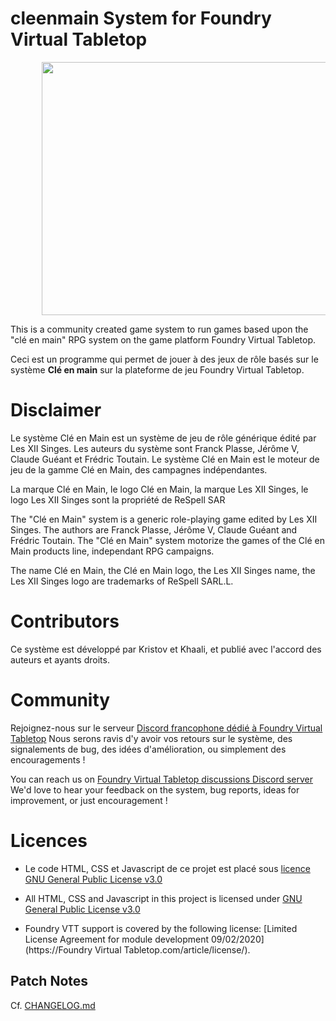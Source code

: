 # cleenmain System for Foundry Virtual Tabletop

<p style="margin-left: 10%;"> <img src="/asset/image/logo_cem.webp" alt="" width="700" height="405" /></p>

This is a community created game system to run games based upon the "clé en main" RPG system on the game platform Foundry Virtual Tabletop.

Ceci est un programme qui permet de jouer à des jeux de rôle basés sur le système **Clé en main** sur la plateforme de jeu Foundry Virtual Tabletop.


# Disclaimer
Le système Clé en Main est un système de jeu de rôle générique édité par Les XII Singes. Les auteurs du système sont Franck Plasse, Jérôme V, Claude Guéant et Frédric Toutain. Le système Clé en Main est le moteur de jeu de la gamme Clé en Main, des campagnes indépendantes.

La marque Clé en Main, le logo Clé en Main, la marque Les XII Singes, le logo Les XII Singes sont la propriété de ReSpell SAR


The "Clé en Main" system is a generic role-playing game edited by Les XII Singes. The authors are Franck Plasse, Jérôme V, Claude Guéant and Frédric Toutain. The "Clé en Main" system motorize the games of the Clé en Main products line, independant RPG campaigns.

The name Clé en Main, the Clé en Main logo, the Les XII Singes name, the Les XII Singes logo are trademarks of ReSpell SARL.L.

# Contributors

Ce système est développé par Kristov et Khaali, et publié avec l'accord des auteurs et ayants droits.

# Community

Rejoignez-nous sur le serveur [Discord francophone dédié à Foundry Virtual Tabletop](https://discord.com/invite/pPSDNJk)
Nous serons ravis d'y avoir vos retours sur le système, des signalements de bug, des idées d'amélioration, ou simplement des encouragements !

You can reach us on [Foundry Virtual Tabletop discussions Discord server](https://discord.com/invite/5Fj2E42X)
We'd love to hear your feedback on the system, bug reports, ideas for improvement, or just encouragement !


# Licences

- Le code HTML, CSS et Javascript de ce projet est placé sous [licence GNU General Public License v3.0](https://choosealicense.com/licenses/gpl-3.0/)

- All HTML, CSS and Javascript in this project is licensed under [GNU General Public License v3.0](https://choosealicense.com/licenses/gpl-3.0/)

- Foundry VTT support is covered by the following license: [Limited License Agreement for module development 09/02/2020](https://Foundry Virtual Tabletop.com/article/license/).

## Patch Notes

Cf. [CHANGELOG.md](./CHANGELOG.md)
